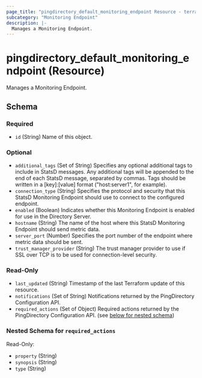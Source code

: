```yaml
---
page_title: "pingdirectory_default_monitoring_endpoint Resource - terraform-provider-pingdirectory"
subcategory: "Monitoring Endpoint"
description: |-
  Manages a Monitoring Endpoint.
---
```


# pingdirectory_default_monitoring_endpoint (Resource)

Manages a Monitoring Endpoint.



<!-- schema generated by tfplugindocs -->
## Schema

### Required

- `id` (String) Name of this object.

### Optional

- `additional_tags` (Set of String) Specifies any optional additional tags to include in StatsD messages. Any additional tags will be appended to the end of each StatsD message, separated by commas. Tags should be written in a [key]:[value] format ("host:server1", for example).
- `connection_type` (String) Specifies the protocol and security that this StatsD Monitoring Endpoint should use to connect to the configured endpoint.
- `enabled` (Boolean) Indicates whether this Monitoring Endpoint is enabled for use in the Directory Server.
- `hostname` (String) The name of the host where this StatsD Monitoring Endpoint should send metric data.
- `server_port` (Number) Specifies the port number of the endpoint where metric data should be sent.
- `trust_manager_provider` (String) The trust manager provider to use if SSL over TCP is to be used for connection-level security.

### Read-Only

- `last_updated` (String) Timestamp of the last Terraform update of this resource.
- `notifications` (Set of String) Notifications returned by the PingDirectory Configuration API.
- `required_actions` (Set of Object) Required actions returned by the PingDirectory Configuration API. (see [below for nested schema](#nestedatt--required_actions))

<a id="nestedatt--required_actions"></a>
### Nested Schema for `required_actions`

Read-Only:

- `property` (String)
- `synopsis` (String)
- `type` (String)



